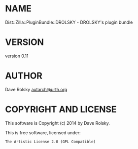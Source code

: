 # NAME

Dist::Zilla::PluginBundle::DROLSKY - DROLSKY's plugin bundle

# VERSION

version 0.11

# AUTHOR

Dave Rolsky <autarch@urth.org>

# COPYRIGHT AND LICENSE

This software is Copyright (c) 2014 by Dave Rolsky.

This is free software, licensed under:

    The Artistic License 2.0 (GPL Compatible)
